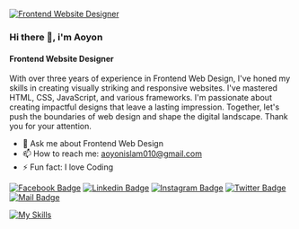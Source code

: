 [![Frontend Website Designer](https://media.licdn.com/dms/image/D5616AQGvmu0NlnIBpQ/profile-displaybackgroundimage-shrink_350_1400/0/1684706342475?e=1693440000&v=beta&t=0qKb-oj64CLQbM7b4xoIs6TS10F7sgsTmjzIWDt3gX0)](https://media.licdn.com/dms/image/D5616AQGvmu0NlnIBpQ/profile-displaybackgroundimage-shrink_350_1400/0/1684706342475?e=1703116800&v=beta&t=B_4bDFtfM79Wy67SrWC1x2WSyRLhwx-gQm2r7_9Q9Qw)
### Hi there 👋, i'm Aoyon
#### Frontend Website Designer

With over three years of experience in Frontend Web Design, I've honed my skills in creating visually striking and responsive websites. I've mastered HTML, CSS, JavaScript, and various frameworks. I'm passionate about creating impactful designs that leave a lasting impression. Together, let's push the boundaries of web design and shape the digital landscape. Thank you for your attention.

- 💬 Ask me about Frontend Web Design 
- 📫 How to reach me: aoyonislam010@gmail.com 
- ⚡ Fun fact: I love Coding 

[![Facebook Badge](https://img.shields.io/badge/Facebook-1877F2?style=for-the-badge&logo=facebook&logoColor=white)](https://facebook.com/niloyahmedyt) [![Linkedin Badge](https://img.shields.io/badge/LinkedIn-0077B5?style=for-the-badge&logo=linkedin&logoColor=white)](https://www.linkedin.com/in/aoyonislam/) [![Instagram Badge](https://img.shields.io/badge/Instagram-E4405F?style=for-the-badge&logo=instagram&logoColor=white)](https://instagram.com/CoderAoyon) [![Twitter Badge](https://img.shields.io/badge/Twitter-1DA1F2?style=for-the-badge&logo=twitter&logoColor=white)](https://twitter.com/aoyon99) [![Mail Badge](https://img.shields.io/badge/Gmail-D14836?style=for-the-badge&logo=gmail&logoColor=white)](aoyonislam010@gmail.com)

[![My Skills](https://skillicons.dev/icons?i=js,html,css,bootstrap,jquery,sass)](https://skillicons.dev) 
